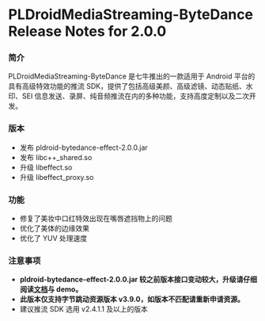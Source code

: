 # PLDroidMediaStreaming-ByteDance Release Notes for 2.0.0

### 简介
PLDroidMediaStreaming-ByteDance 是七牛推出的一款适用于 Android 平台的具有高级特效功能的推流 SDK，提供了包括高级美颜、高级滤镜、动态贴纸、水印、SEI 信息发送、录屏、纯音频推流在内的多种功能，支持高度定制以及二次开发。

### 版本
- 发布 pldroid-bytedance-effect-2.0.0.jar
- 发布 libc++_shared.so
- 升级 libeffect.so
- 升级 libeffect_proxy.so

### 功能
- 修复了美妆中口红特效出现在嘴唇遮挡物上的问题
- 优化了美体的边缘效果
- 优化了 YUV 处理速度

### 注意事项
* **pldroid-bytedance-effect-2.0.0.jar 较之前版本接口变动较大，升级请仔细阅读[文档](../docs/PLDroidMediaStreaming-ByteDance.md)与 demo。**
* **此版本仅支持字节跳动资源版本 v3.9.0，如版本不匹配请重新申请资源。**
* 建议推流 SDK 选用 v2.4.1.1 及以上的版本
